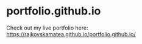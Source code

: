 # portfolio.github.io
Check out my live portfolio here: https://rajkovskamatea.github.io/portfolio.github.io/
